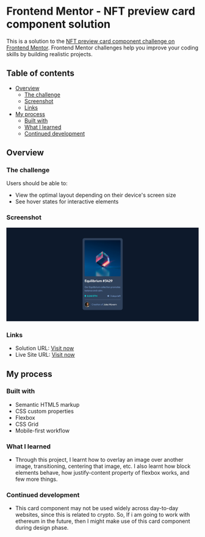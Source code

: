 # Frontend Mentor - NFT preview card component solution

This is a solution to the [NFT preview card component challenge on Frontend Mentor](https://www.frontendmentor.io/challenges/nft-preview-card-component-SbdUL_w0U). Frontend Mentor challenges help you improve your coding skills by building realistic projects. 

## Table of contents

- [Overview](#overview)
  - [The challenge](#the-challenge)
  - [Screenshot](#screenshot)
  - [Links](#links)
- [My process](#my-process)
  - [Built with](#built-with)
  - [What I learned](#what-i-learned)
  - [Continued development](#continued-development)
  
## Overview

### The challenge

Users should be able to:

- View the optimal layout depending on their device's screen size
- See hover states for interactive elements

### Screenshot

![Website Output Screenshot](images/screenshot.png)

### Links

- Solution URL:  [Visit now](https://github.com/prabhu30/nft-preview-card-component)
- Live Site URL:  [Visit now](https://nft-ethereum-card.netlify.app/)

## My process

### Built with

- Semantic HTML5 markup
- CSS custom properties
- Flexbox
- CSS Grid
- Mobile-first workflow

### What I learned

- Through this project, I learnt how to overlay an image over another image, transitioning, centering that image, etc. I also learnt how block elements behave, how justify-content property of flexbox works, and few more things.

### Continued development
- This card component may not be used widely across day-to-day websites, since this is related to crypto. So, If i am going to work with ethereum in the future, then I might make use of this card component during design phase.
